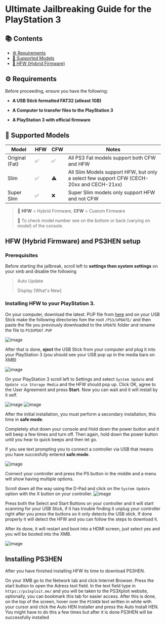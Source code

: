 # Ultimate Jailbreaking Guide for the PlayStation 3

## 📚 Contents

- [⚙️ Requirements](https://github.com/karizzmaa/PS3-Jailbreak-Guide#️-requirements)
- [🧠 Supported Models](https://github.com/karizzmaa/PS3-Jailbreak-Guide#-supported-models)
- [🔧 HFW (Hybrid Firmware)](https://github.com/karizzmaa/PS3-Jailbreak-Guide#hfw-hybrid-firmware)

## ⚙️ Requirements
Before proceeding, ensure you have the following:

- **A USB Stick formatted FAT32 (atleast 1GB)**

- **A Computer to transfer files to the PlayStation 3**

- **A PlayStation 3 with official firmware**

## 🧠 Supported Models

| Model       | HFW   | CFW   | Notes                        |
|-------------|-------|-------|------------------------------|
| Original (Fat)     |✅|✅|All PS3 Fat models support both CFW and HFW|
| Slim     |✅|⚠️|All Slim Models support HFW, but only a select few support CFW (CECH-20xx and CECH-21xx)|
| Super Slim     |✅|❌|Super Slim models only support HFW and not CFW|

> 📌 **HFW** = Hybrid Firmware, **CFW** = Custom Firmware
> 
> 📌 To check model number see on the bottom or back (varying on model) of the console.


## HFW (Hybrid Firmware) and PS3HEN setup

### Prerequisites 
Before starting the jailbreak, scroll left to **settings then system settings** on your xmb and disable the following
> Auto Update
> 
> Display [What's New]

### Installing HFW to your PlayStation 3.

On your computer, download the latest. PUP file from [here](https://www.ps3xploit.me/firmware/hfw/HFW_4.92.1_PS3UPDAT.PUP) and on your USB Stick make the following directories fom the root ```/PS3/UPDATE/``` and then paste the file you previously downloaded to the ```UPDATE``` folder and rename the file to ```PS3UPDAT.PUP```

![image](https://github.com/user-attachments/assets/28e18872-1a5b-46ae-8db0-032ce8b8109c)


After that is done, **eject** the USB Stick from your computer and plug it into your PlayStation 3 (you should see your USB pop up in the media bars on XMB)

![image](https://github.com/user-attachments/assets/b56b7c88-57c0-4555-8f05-c74ef1f4c5e9)

On your PlayStation 3 scroll left to Settings and select ```System Update``` and ```Update via Storage Media``` and the HFW should pop up. Click OK, agree to the User Agreement and press **Start**. Now you can wait and it will install by it self.

![image](https://github.com/user-attachments/assets/79792165-2155-4b04-ba32-718c194363c6)      ![image](https://github.com/user-attachments/assets/57489924-afa6-4375-9339-20ccb52e91d3)


After the initial installation, you must perform a secondary installation, this time in **safe mode**.

Completely shut down your console and Hold down the power button and it will beep a few times and turn off.
Then again, hold down the power button until you hear to quick beeps and then let go.

If you see text prompting you to connect a controller via USB that means you have succesfully entered **safe mode**.

![image](https://github.com/user-attachments/assets/973035cd-204c-4e26-947f-68f39438c71b)

Connect your controller and press the PS button in the middle and a menu will show having multiple options.

Scroll down all the way using the D-Pad and click on the ```System Update``` option with the X button on your controller.
![image](https://github.com/user-attachments/assets/5e233b81-a633-4963-bc47-25fa333f0257)

Press both the Select and Start Buttons on your controller and it will start scanning for your USB Stick, if it has trouble finding it unplug your controller right after you press the buttons so it only detects the USB stick. If done properly it will detect the HFW and you can follow the steps to download it.

After its done, it will restart and boot into a HDMI screen, just select yes and you will be booted into the XMB.

![image](https://github.com/user-attachments/assets/1668dbc4-0fb0-4860-8f46-e98186879639)

## Installing PS3HEN
After you have finished installing HFW its time to download PS3HEN.

On your XMB go to the Network tab and click Internet Browser.
Press the start button to open the Adress text field.
In the text field type in  ```https://ps3xploit.me/``` and you will be taken to the PS3Xploit website, optionally, you can bookmark this tab for easier access.
After this is done, on the top of the screen, hover over the ```PS3HEN``` text written in white with your cursor and click the Auto HEN Installer and press the Auto Install HEN. You might have to do this a few times but after it is done PS3HEN will be successfully installed
